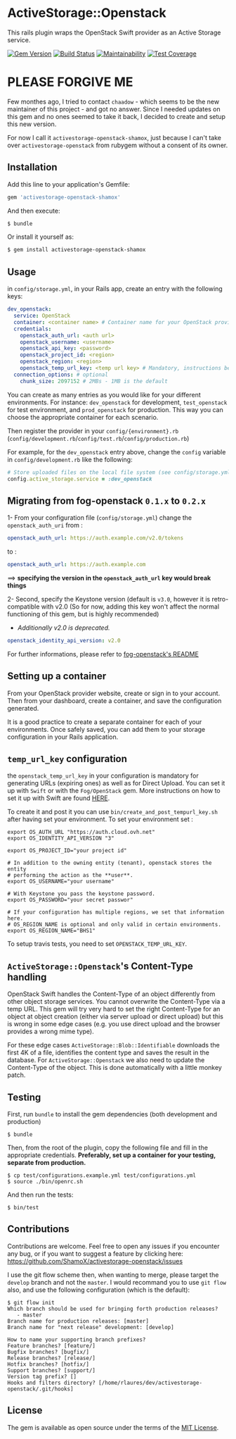 # ActiveStorage::Openstack
This rails plugin wraps the OpenStack Swift provider as an Active Storage service.

[![Gem Version](https://badge.fury.io/rb/activestorage-openstack.svg)](https://badge.fury.io/rb/activestorage-openstack)
[![Build Status](https://travis-ci.com/ShamoX/activestorage-openstack.svg?branch=master)](https://travis-ci.com/ShamoX/activestorage-openstack)
[![Maintainability](https://api.codeclimate.com/v1/badges/567a1c8e09288db91781/maintainability)](https://codeclimate.com/github/ShamoX/activestorage-openstack/maintainability)
[![Test Coverage](https://api.codeclimate.com/v1/badges/567a1c8e09288db91781/test_coverage)](https://codeclimate.com/github/ShamoX/activestorage-openstack/test_coverage)


# PLEASE FORGIVE ME
Few monthes ago, I tried to contact `chaadow` - which seems to be the new maintainer
of this project - and got no answer. Since I needed updates on this gem and no ones
seemed to take it back, I decided to create and setup this new version.

For now I call it `activestorage-openstack-shamox`, just because I can't take over
`activestorage-openstack` from rubygem without a consent of its owner.

## Installation
Add this line to your application's Gemfile:

```ruby
gem 'activestorage-openstack-shamox'
```

And then execute:
```bash
$ bundle
```

Or install it yourself as:
```bash
$ gem install activestorage-openstack-shamox
```

## Usage
in `config/storage.yml`, in your Rails app, create an entry with the following keys:
```yaml
dev_openstack:
  service: OpenStack
  container: <container name> # Container name for your OpenStack provider
  credentials:
    openstack_auth_url: <auth url>
    openstack_username: <username>
    openstack_api_key: <password>
    openstack_project_id: <region>
    openstack_region: <region>
    openstack_temp_url_key: <temp url key> # Mandatory, instructions below
  connection_options: # optional
    chunk_size: 2097152 # 2MBs - 1MB is the default
```

You can create as many entries as you would like for your different environments. For instance: `dev_openstack` for development, `test_openstack` for test environment, and `prod_openstack` for production. This way you can choose the appropriate container for each scenario.

Then register the provider in your `config/{environment}.rb` (`config/development.rb`/`config/test.rb`/`config/production.rb`)

For example, for the `dev_openstack` entry above, change the `config` variable in `config/development.rb` like the following:
```ruby
# Store uploaded files on the local file system (see config/storage.yml for options)
config.active_storage.service = :dev_openstack
```

## Migrating from fog-openstack `0.1.x` to `0.2.x`

1- From your configuration file (`config/storage.yml`) change the `openstack_auth_uri` from :
```yaml
openstack_auth_url: https://auth.example.com/v2.0/tokens
```
to :
```yaml
openstack_auth_url: https://auth.example.com
```
==> **specifying the version in the `openstack_auth_url` key would break things**

2- Second, specify the Keystone version (default is `v3.0`, however it is retro-compatible with v2.0 (So for now, adding this key won't affect the normal functioning of this gem, but is highly recommended)
- *Additionally v2.0 is deprecated.*
```yaml
openstack_identity_api_version: v2.0
```

For further informations, please refer to [fog-openstack's README](https://github.com/fog/fog-openstack/)

## Setting up a container

From your OpenStack provider website, create or sign in to your account.
Then from your dashboard, create a container, and save the configuration generated.

It is a good practice to create a separate container for each of your environments.
Once safely saved, you can add them to your storage configuration in your Rails application.
## `temp_url_key` configuration

the `openstack_temp_url_key` in your configuration is mandatory for generating URLs (expiring ones) as well as for Direct Upload. You can set it up with `Swift` or with the `Fog/OpenStack` gem. More instructions on how to set it up with Swift are found [HERE](https://docs.openstack.org/swift/latest/api/temporary_url_middleware.html#secret-keys).

To create it and post it you can use `bin/create_and_post_tempurl_key.sh` after having set your environment.
To set your environment set :
```shell
export OS_AUTH_URL "https://auth.cloud.ovh.net"
export OS_IDENTITY_API_VERSION "3"

export OS_PROJECT_ID="your project id"

# In addition to the owning entity (tenant), openstack stores the entity
# performing the action as the **user**.
export OS_USERNAME="your username"

# With Keystone you pass the keystone password.
export OS_PASSWORD="your secret passwor"

# If your configuration has multiple regions, we set that information here.
# OS_REGION_NAME is optional and only valid in certain environments.
export OS_REGION_NAME="BHS1"
```

To setup travis tests, you need to set `OPENSTACK_TEMP_URL_KEY`.

## `ActiveStorage::Openstack`'s Content-Type handling

OpenStack Swift handles the Content-Type of an object differently from other object storage services. You cannot overwrite the Content-Type via a temp URL. This gem will try very hard to set the right Content-Type for an object at object creation (either via server upload or direct upload) but this is wrong in some edge cases (e.g. you use direct upload and the browser provides a wrong mime type).

For these edge cases `ActiveStorage::Blob::Identifiable` downloads the first 4K of a file, identifies the content type and saves the result in the database. For `ActiveStorage::Openstack` we also need to update the Content-Type of the object. This is done automatically with a little monkey patch.

## Testing
First, run `bundle` to install the gem dependencies (both development and production)
```shell
$ bundle
```
Then, from the root of the plugin, copy the following file and fill in the appropriate credentials.
**Preferably, set up a container for your testing, separate from production.**
```shell
$ cp test/configurations.example.yml test/configurations.yml
$ source ./bin/openrc.sh
```
And then run the tests:
```shell
$ bin/test
```

## Contributions
Contributions are welcome. Feel free to open any issues if you encounter any bug, or if you want to suggest a feature by clicking here: https://github.com/ShamoX/activestorage-openstack/issues

I use the git flow scheme then, when wanting to merge, please target the `develop`
branch and not the `master`. I would recommand you to use `git flow` also, and
use the following configuration (which is the default):
```
$ git flow init
Which branch should be used for bringing forth production releases?
   - master
Branch name for production releases: [master]
Branch name for "next release" development: [develop]

How to name your supporting branch prefixes?
Feature branches? [feature/]
Bugfix branches? [bugfix/]
Release branches? [release/]
Hotfix branches? [hotfix/]
Support branches? [support/]
Version tag prefix? []
Hooks and filters directory? [/home/rlaures/dev/activestorage-openstack/.git/hooks]
```

## License
The gem is available as open source under the terms of the [MIT License](https://opensource.org/licenses/MIT).
